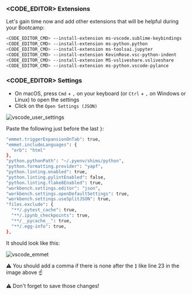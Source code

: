### <CODE_EDITOR> Extensions

Let's gain time now and add other extensions that will be helpful during your Bootcamp:

```bash
<CODE_EDITOR_CMD> --install-extension ms-vscode.sublime-keybindings
<CODE_EDITOR_CMD> --install-extension ms-python.python
<CODE_EDITOR_CMD> --install-extension ms-toolsai.jupyter
<CODE_EDITOR_CMD> --install-extension KevinRose.vsc-python-indent
<CODE_EDITOR_CMD> --install-extension MS-vsliveshare.vsliveshare
<CODE_EDITOR_CMD> --install-extension ms-python.vscode-pylance
```

### <CODE_EDITOR> Settings

- On macOS, press `Cmd` + `,` on your keyboard (or `Ctrl` + `,` on Windows or Linux) to open the settings
- Click on the `Open Settings (JSON)`

![vscode_user_settings](images/vscode_user_settings.png)

Paste the following just before the last `}`:

```bash
"emmet.triggerExpansionOnTab": true,
"emmet.includeLanguages": {
  "erb": "html"
},
"python.pythonPath": "~/.pyenv/shims/python",
"python.formatting.provider": "yapf",
"python.linting.enabled": true,
"python.linting.pylintEnabled": false,
"python.linting.flake8Enabled": true,
"workbench.settings.editor": "json",
"workbench.settings.openDefaultSettings": true,
"workbench.settings.useSplitJSON": true,
"files.exclude": {
  "**/.pytest_cache": true,
  "**/.ipynb_checkpoints": true,
  "**/__pycache__": true,
  "**/.egg-info": true,
},
```

It should look like this:

![vscode_emmet](images/vscode_emmet.jpg)

:warning: You should add a comma if there is none after the **`]`** like line 23 in the image above :point_up:

:warning: Don't forget to save those changes!
